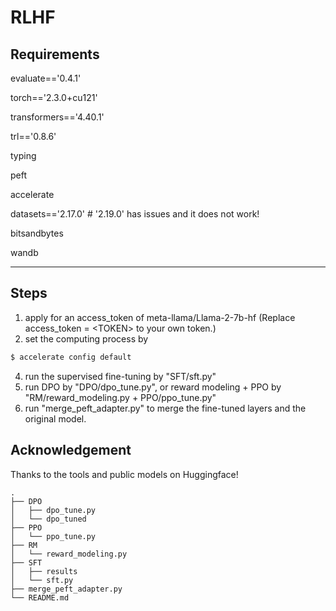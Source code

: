 # RLHF


## Requirements

evaluate=='0.4.1'

torch=='2.3.0+cu121'

transformers=='4.40.1'

trl=='0.8.6'

typing

peft

accelerate

datasets=='2.17.0'  # '2.19.0' has issues and it does not work!

bitsandbytes

wandb

---

## Steps
1. apply for an access_token of meta-llama/Llama-2-7b-hf (Replace access_token = \<TOKEN\> to your own token.)
2. set the computing process by
```ruby
$ accelerate config default
```
4. run the supervised fine-tuning by "SFT/sft.py"
5. run DPO by "DPO/dpo_tune.py", or reward modeling + PPO by "RM/reward_modeling.py + PPO/ppo_tune.py"
6. run "merge_peft_adapter.py" to merge the fine-tuned layers and the original model.


## Acknowledgement
Thanks to the tools and public models on Huggingface!


```
.
├── DPO
│   ├── dpo_tune.py
│   └── dpo_tuned
├── PPO
│   └── ppo_tune.py
├── RM
│   └── reward_modeling.py
├── SFT
│   ├── results
│   └── sft.py
├── merge_peft_adapter.py
└── README.md
```
